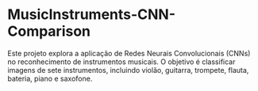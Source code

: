 # MusicInstruments-CNN-Comparison
Este projeto explora a aplicação de Redes Neurais Convolucionais (CNNs) no reconhecimento de instrumentos musicais. O objetivo é classificar imagens de sete instrumentos, incluindo violão, guitarra, trompete, flauta, bateria, piano e saxofone.
